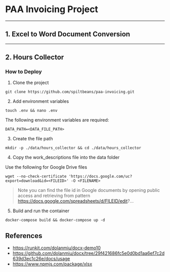 # PAA Invoicing Project

- - -

## 1. Excel to Word Document Conversion

- - -

## 2. Hours Collector

### How to Deploy
1. Clone the project
```
git clone https://github.com/spiltbeans/paa-invoicing.git
```
2. Add environment variables
```
touch .env && nano .env
```
The following environment variables are required:
```
DATA_PATH=<DATA_FILE_PATH>
```

3. Create the file path
```
mkdir -p ./data/hours_collector && cd ./data/hours_collector
```

4. Copy the work_descriptions file into the data folder

Use the following for Google Drive files
```
wget --no-check-certificate 'https://docs.google.com/uc?export=download&id=<FILEID>' -O <FILENAME>
```
> Note you can find the file id in Google documents by opening public access and retrieving from
> pattern https://docs.google.com/spreadsheets/d/FILEID/edit?...

5. Build and run the container
```
docker-compose build && docker-compose up -d
```

## References
- https://runkit.com/dolanmiu/docx-demo10
- https://github.com/dolanmiu/docx/tree/29f421686fc5e0d0bd1aa6ef7c2d639d3ec1c26e/docs/usage
- https://www.npmjs.com/package/xlsx
